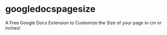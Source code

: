 # googledocspagesize
A Free Google Docs Extension to Customize the Size of your page in cm or inches!
